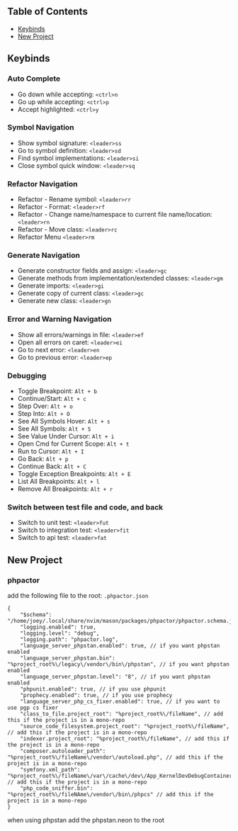 ## Table of Contents
- [Keybinds](#keybinds)
- [New Project](#new_project)


## Keybinds <a name = "keybinds"></a>

### Auto Complete
- Go down while accepting: `<ctrl>n`
- Go up while accepting: `<ctrl>p`
- Accept highlighted: `<ctrl>y`

### Symbol Navigation
- Show symbol signature: `<leader>ss`
- Go to symbol definition: `<leader>sd`
- Find symbol implementations: `<leader>si`
- Close symbol quick window: `<leader>sq`

### Refactor Navigation
- Refactor - Rename symbol: `<leader>rr`
- Refactor - Format: `<leader>rf`
- Refactor - Change name/namespace to current file name/location: `<leader>rn`
- Refactor - Move class: `<leader>rc`
- Refactor Menu `<leader>rm`

### Generate Navigation
- Generate constructor fields and assign: `<leader>gc`
- Generate methods from implementation/extended classes: `<leader>gm`
- Generate imports: `<leader>gi`
- Generate copy of current class: `<leader>gc`
- Generate new class: `<leader>gn`

### Error and Warning Navigation
- Show all errors/warnings in file: `<leader>ef`
- Open all errors on caret: `<leader>ei`
- Go to next error: `<leader>en`
- Go to previous error: `<leader>ep`

### Debugging
- Toggle Breakpoint: `Alt + b`
- Continue/Start: `Alt + c`
- Step Over: `Alt + o`
- Step Into: `Alt + O`
- See All Symbols Hover: `Alt + s`
- See All Symbols: `Alt + S`
- See Value Under Cursor: `Alt + i`
- Open Cmd for Current Scope: `Alt + t`
- Run to Cursor: `Alt + I`
- Go Back: `Alt + p`
- Continue Back: `Alt + C`
- Toggle Exception Breakpoints: `Alt + E`
- List All Breakpoints: `Alt + l`
- Remove All Breakpoints: `Alt + r`

### Switch between test file and code, and back
- Switch to unit test: `<leader>fut`
- Switch to integration test: `<leader>fit`
- Switch to api test: `<leader>fat`

## New Project <a name = "new_project"></a>

### phpactor
add the following file to the root: `.phpactor.json`
```
{
    "$schema": "/home/joey/.local/share/nvim/mason/packages/phpactor/phpactor.schema.json",
    "logging.enabled": true,
    "logging.level": "debug",
    "logging.path": "phpactor.log",
    "language_server_phpstan.enabled": true, // if you want phpstan enabled
    "language_server_phpstan.bin": "%project_root%\/legacy\/vendor\/bin\/phpstan", // if you want phpstan enabled
    "language_server_phpstan.level": "8", // if you want phpstan enabled
    "phpunit.enabled": true, // if you use phpunit
    "prophecy.enabled": true, // if you use prophecy
    "language_server_php_cs_fixer.enabled": true, // if you want to use pgp cs fixer
    "class_to_file.project_root": "%project_root%\/fileName", // add this if the project is in a mono-repo
    "source_code_filesystem.project_root": "%project_root%\/fileName", // add this if the project is in a mono-repo
    "indexer.project_root": "%project_root%\/fileName", // add this if the project is in a mono-repo
    "composer.autoloader_path": "%project_root%\/fileName\/vendor\/autoload.php", // add this if the project is in a mono-repo
    "symfony.xml_path": "%project_root%\/fileName\/var\/cache\/dev\/App_KernelDevDebugContainer.xml", // add this if the project is in a mono-repo
    "php_code_sniffer.bin": "%project_root%\/fileNAme\/vendor\/bin\/phpcs" // add this if the project is in a mono-repo
}
```

when using phpstan add the phpstan.neon to the root
